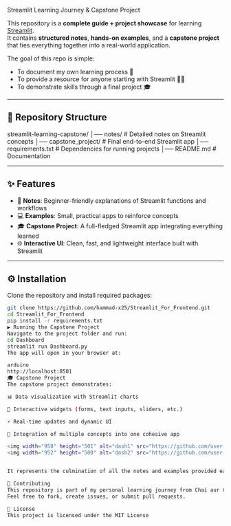 Streamlit Learning Journey & Capstone Project

This repository is a **complete guide + project showcase** for learning [Streamlit](https://streamlit.io/).  
It contains **structured notes**, **hands-on examples**, and a **capstone project** that ties everything together into a real-world application.  

The goal of this repo is simple:
- To document my own learning process 📘  
- To provide a resource for anyone starting with Streamlit 👨‍💻  
- To demonstrate skills through a final project 🎓  

---

## 📂 Repository Structure

streamlit-learning-capstone/
│── notes/ # Detailed notes on Streamlit concepts
│── capstone_project/ # Final end-to-end Streamlit app
│── requirements.txt # Dependencies for running projects
│── README.md # Documentation

---

## ✨ Features

- 📘 **Notes**: Beginner-friendly explanations of Streamlit functions and workflows  
- 💻 **Examples**: Small, practical apps to reinforce concepts  
- 🎓 **Capstone Project**: A full-fledged Streamlit app integrating everything learned  
- 🌐 **Interactive UI**: Clean, fast, and lightweight interface built with Streamlit  

---

## ⚙️ Installation

Clone the repository and install required packages:

```bash
git clone https://github.com/hammad-x25/Streamlit_For_Frontend.git
cd Streamlit_For_Frontend
pip install -r requirements.txt
▶️ Running the Capstone Project
Navigate to the project folder and run:
cd Dashboard
streamlit run Dashboard.py
The app will open in your browser at:

arduino
http://localhost:8501
🎓 Capstone Project
The capstone project demonstrates:

📊 Data visualization with Streamlit charts

📝 Interactive widgets (forms, text inputs, sliders, etc.)

⚡ Real-time updates and dynamic UI

🔗 Integration of multiple concepts into one cohesive app

<img width="958" height="501" alt="dash1" src="https://github.com/user-attachments/assets/c89e5d4d-b2a1-4772-afd8-0c6daca95367" />
<img width="952" height="500" alt="dash2" src="https://github.com/user-attachments/assets/13ef3440-38fb-4ac7-8b07-58c547e1572e" />


It represents the culmination of all the notes and examples provided earlier in this repository.

🤝 Contributing
This repository is part of my personal learning journey from Chai aur Code, but contributions, suggestions, or improvements are welcome.
Feel free to fork, create issues, or submit pull requests.

📜 License
This project is licensed under the MIT License
